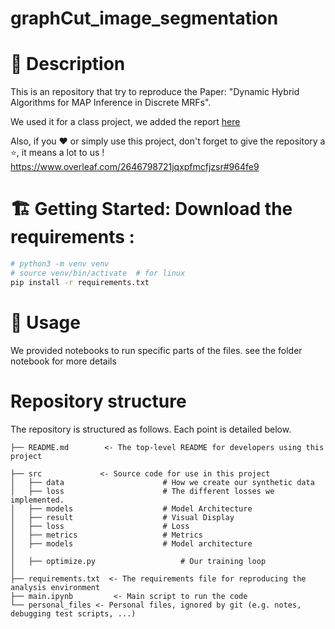 # graphCut_image_segmentation


# 📌 Description
This is an repository that try to reproduce the Paper: "Dynamic Hybrid Algorithms for MAP Inference in  Discrete MRFs". 

We used it for a class project, we added the report [here](https://github.com/gardiens/Noise2NoiseMapping_pytorch/blob/main/Report-Noise2Mapping.pdf) 

Also, if you ❤️ or simply use this project, don't forget to give the repository a ⭐, it means a lot to us ! 
https://www.overleaf.com/2646798721jqxpfmcfjzsr#964fe9
# 🏗 Getting Started: Download the  requirements : 
```bash
# python3 -m venv venv
# source venv/bin/activate  # for linux
pip install -r requirements.txt

```

# 🚀 Usage
We provided notebooks to run specific parts of the files. see the folder notebook for more details

# Repository structure
The repository is structured as follows. Each point is detailed below.
```
├── README.md        <- The top-level README for developers using this project

├── src             <- Source code for use in this project
│   ├── data                      # How we create our synthetic data
│   ├── loss                      # The different losses we implemented.
│   ├── models                    # Model Architecture
│   ├── result                    # Visual Display
│   ├── loss                      # Loss
│   ├── metrics                   # Metrics
│   ├── models                    # Model architecture
│   
│   ├── optimize.py                   # Our training loop
│   
├── requirements.txt  <- The requirements file for reproducing the analysis environment
├── main.ipynb         <- Main script to run the code
└── personal_files <- Personal files, ignored by git (e.g. notes, debugging test scripts, ...)
```

